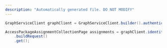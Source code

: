 ```yaml
---
description: "Automatically generated file. DO NOT MODIFY"
---
```

<!-- markdownlint-disable MD041 -->

```java
GraphServiceClient graphClient = GraphServiceClient.builder().authenticationProvider( authProvider ).buildClient();

AccessPackageAssignmentCollectionPage assignments = graphClient.identityGovernance().entitlementManagement().assignments()
    .buildRequest()
    .get();
```
